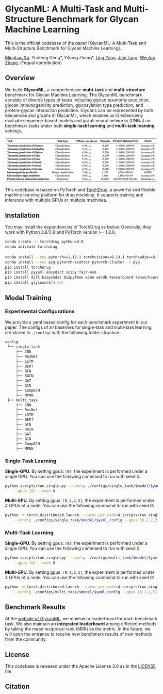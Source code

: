 # GlycanML: A Multi-Task and Multi-Structure Benchmark for Glycan Machine Learning

This is the official codebase of the paper [GlycanML: A Multi-Task and Multi-Structure Benchmark for Glycan Machine Learning].

[Minghao Xu](https://chrisallenming.github.io),
Yunteng Geng*,
Yihang Zhang*,
[Ling Yang](https://yangling0818.github.io),
[Jian Tang](https://jian-tang.com),
[Wentao Zhang](https://zwt233.github.io),
(*equal contribution)

## Overview ##

We build **GlycanML**, a comprehensive **multi-task** and **multi-structure** benchmark for Glycan Machine Learning. The GlycanML benchmark consists of diverse types of tasks including glycan taxonomy prediction, glycan immunogenicity prediction, glycosylation type prediction, and protein-glycan interaction prediction. Glycans can be represented by both sequences and graphs in GlycanML, which enables us to extensively evaluate sequence-based models and graph neural networks (GNNs) on benchmark tasks under both **single-task learning** and **multi-task learning** settings. 

![GlycanML Benchmark](asset/benchmark.png)

This codebase is based on PyTorch and [TorchDrug], a powerful and flexible machine learning platform for drug modeling.
It supports training and inference with multiple GPUs or multiple machines.

[TorchDrug]: https://torchdrug.ai/

## Installation ##

You may install the dependencies of TorchDrug as below. 
Generally, they work with Python 3.8/3.9 and PyTorch version >= 1.8.0.

```bash
conda create -n torchdrug python=3.9
conda activate torchdrug

conda install --yes pytorch==1.12.1 torchvision==0.13.1 torchaudio==0.12.1 cudatoolkit=11.3 -c pytorch
conda install --yes pyg pytorch-scatter pytorch-cluster -c pyg
pip install torchdrug
pip install pyyaml easydict scipy fair-esm
pip install dill biopandas biopython e3nn wandb tensorboard tensorboardX
pip install glycowork[draw]
```

## Model Training ##

### Experimental Configurations

We provide a yaml based config for each benchmark experiment in our paper. 
The configs of all baselines for single-task and multi-task learning are stored in ```./config/``` with the following folder structure:

```
config
 └── single_task
     ├── CNN
     ├── ResNet
     ├── LSTM
     ├── BERT
     ├── GCN
     ├── RGCN
     ├── GAT
     ├── GIN
     ├── CompGCN
     ├── MPNN
 ├── multi_task
     ├── CNN
     ├── ResNet
     ├── LSTM
     ├── BERT
     ├── GCN
     ├── RGCN
     ├── GAT
     ├── GIN
     ├── CompGCN
     ├── MPNN
```

### Single-Task Learning ###

**Single-GPU.** By setting gpus: `[0]`, the experiment is performed under a single GPU. 
You can use the following command to run with seed 0:

```bash
python scripts/run_single.py --config ./configs/single_task/$model/$yaml_config \
    --gpus [0] --seed 0
```

**Multi-GPU.** By setting gpus: `[0,1,2,3]`, the experiment is performed under 4 GPUs of a node. 
You can use the following command to run with seed 0:

```bash
python -m torch.distributed.launch --nproc_per_node=4 scripts/run_single.py \
    --config ./configs/single_task/$model/$yaml_config --gpus [0,1,2,3] --seed 0
```

### Multi-Task Learning ###

**Single-GPU.** By setting gpus: `[0]`, the experiment is performed under a single GPU. 
You can use the following command to run with seed 0:

```bash
python scripts/run_single.py --config ./configs/multi_task/$model/$yaml_config \
    --gpus [0] --seed 0
```

**Multi-GPU.** By setting gpus: `[0,1,2,3]`, the experiment is performed under 4 GPUs of a node. 
You can use the following command to run with seed 0:

```bash
python -m torch.distributed.launch --nproc_per_node=4 scripts/run_single.py \
    --config ./configs/multi_task/$model/$yaml_config --gpus [0,1,2,3] --seed 0
```


## Benchmark Results ##

At the [website of GlycanML], we maintain a leaderboard for each benchmark task. 
We also maintain an **integrated leaderboard** among different methods by taking the mean reciprocal rank (MRR) as the metric. 
In the future, we will open the entrance to receive new benchmark results of new methods from the community. 

[website of GlycanML]: https://glycanml.github.io/project/

## License ##

This codebase is released under the Apache License 2.0 as in the [LICENSE](LICENSE) file.

## Citation ##
